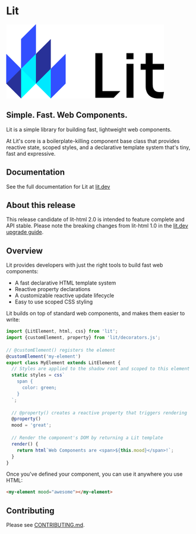 # Lit

![Lit Logo](./logo.png)

## Simple. Fast. Web Components.

Lit is a simple library for building fast, lightweight web components.

At Lit's core is a boilerplate-killing component base class that provides reactive state, scoped styles, and a declarative template system that's tiny, fast and expressive.

## Documentation

See the full documentation for Lit at [lit.dev](https://lit.dev)

## About this release

This release candidate of lit-html 2.0 is intended to feature complete and API stable. Please note the breaking changes from lit-html 1.0 in the [lit.dev upgrade guide](https://lit-dev-5ftespv5na-uc.a.run.app/docs/releases/upgrade/).

## Overview

Lit provides developers with just the right tools to build fast web components:

- A fast declarative HTML template system
- Reactive property declarations
- A customizable reactive update lifecycle
- Easy to use scoped CSS styling

Lit builds on top of standard web components, and makes them easier to write:

```ts
import {LitElement, html, css} from 'lit';
import {customElement, property} from 'lit/decorators.js';

// @customElement() registers the element
@customElement('my-element')
export class MyElement extends LitElement {
  // Styles are applied to the shadow root and scoped to this element
  static styles = css`
    span {
      color: green;
    }
  `;

  // @property() creates a reactive property that triggers rendering
  @property()
  mood = 'great';

  // Render the component's DOM by returning a Lit template
  render() {
    return html`Web Components are <span>${this.mood}</span>!`;
  }
}
```

Once you've defined your component, you can use it anywhere you use HTML:

```html
<my-element mood="awesome"></my-element>
```

## Contributing

Please see [CONTRIBUTING.md](./CONTRIBUTING.md).
